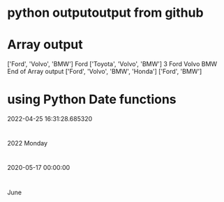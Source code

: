 # python outputoutput from github
# Array output

['Ford', 'Volvo', 'BMW']
Ford
['Toyota', 'Volvo', 'BMW']
3
Ford
Volvo
BMW
 End of Array output
['Ford', 'Volvo', 'BMW', 'Honda']
['Ford', 'BMW']
# using Python Date functions
2022-04-25 16:31:28.685320
# ####################
2022
Monday
# ####################
2020-05-17 00:00:00
# ####################
June
# ####################
